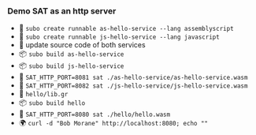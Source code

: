 ### Demo SAT as an http server

- 🚧 `subo create runnable as-hello-service --lang assemblyscript`
- 🚧 `subo create runnable js-hello-service --lang javascript`
- 📝 update source code of both services
- 📦 `subo build as-hello-service`
- 📦 `subo build js-hello-service`
- 🚀 `SAT_HTTP_PORT=8081 sat ./as-hello-service/as-hello-service.wasm`
- 🚀 `SAT_HTTP_PORT=8082 sat ./js-hello-service/js-hello-service.wasm`
- 👀 `hello/lib.gr`
- 📦 `subo build hello`
- 🚀 `SAT_HTTP_PORT=8080 sat ./hello/hello.wasm`
- 🌍 `curl -d "Bob Morane" http://localhost:8080; echo ""`
